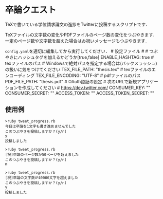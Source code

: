 卒論クエスト
===========================
TeXで書いている学位請求論文の進捗をTwitterに投稿するスクリプトです．

TeXファイルの文字数の変化やPDFファイルのページ数の変化をつぶやきます．
一定のページ数や文字数を超えた場合はお祝いメッセージもつぶやきます．

`config.yaml`を適切に編集してから実行してください．
	# 設定ファイル
	# 
	# つぶやきにハッシュタグを加えるかどうか[true,false]
	ENABLE_HASHTAG: true
	# texファイルのパス
	# Windowsで絶対パスを指定する場合は\(バックスラッシュ)の扱いに気をつけてください
	TEX_FILE_PATH: "thesis.tex"
	# texファイルのエンコーディング
	TEX_FILE_ENCODING: "UTF-8"
	# pdfファイルのパス
	PDF_FILE_PATH: "thesis.pdf"
	# OAuth認証の設定
	# 次のURLで新規アプリケーションを作成してください
	# https://dev.twitter.com/
	CONSUMER_KEY: ""
	CONSUMER_SECRET: ""
	ACCESS_TOKEN: ""
	ACCESS_TOKEN_SECRET: ""

## 使用例

	>ruby tweet_progress.rb
	今日は卒論を1文字も書き進めませんでした
	このつぶやきを投稿しますか？(y/n)
	y
	投稿しました

	>ruby tweet_progress.rb
	[祝]卒論のページ数が50ページを超えました
	このつぶやきを投稿しますか？(y/n)
	n

	>ruby tweet_progress.rb
	[祝]卒論の文字数が40000文字を超えました
	このつぶやきを投稿しますか？(y/n)
	y
	投稿しました
